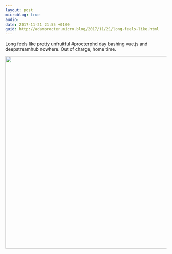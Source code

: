 ```yaml
---
layout: post
microblog: true
audio: 
date: 2017-11-21 21:55 +0100
guid: http://adamprocter.micro.blog/2017/11/21/long-feels-like.html
---
```

Long feels like pretty unfruitful #procterphd day bashing vue.js and deepstreamhub nowhere. Out of charge, home time.

<img src="http://discursive.adamprocter.co.uk/uploads/2017/dd056b70a9.jpg" width="600" height="600" />
